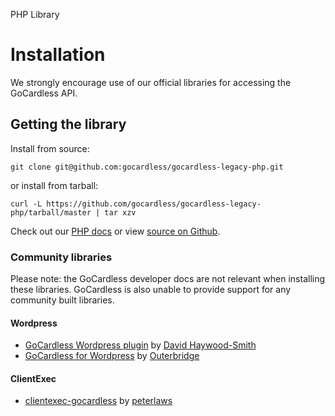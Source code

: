 <h0>PHP Library</h0>

# Installation

We strongly encourage use of our official libraries for accessing the GoCardless API.

## Getting the library

Install from source:

	git clone git@github.com:gocardless/gocardless-legacy-php.git

or install from tarball:

	curl -L https://github.com/gocardless/gocardless-legacy-php/tarball/master | tar xzv

Check out our [PHP docs](/php) or view [source on Github](https://github.com/gocardless/gocardless-legacy-php).


### Community libraries

Please note: the GoCardless developer docs are not relevant when installing these libraries. GoCardless is also unable to provide support for any community built libraries.

#### Wordpress
* [GoCardless Wordpress plugin](https://github.com/DHS/wp-gocardless) by [David Haywood-Smith](https://twitter.com/DHS)
* [GoCardless for Wordpress](http://codecanyon.net/item/gocardless-for-wordpress-plugin/3207246?ref=outerbridge) by [Outerbridge](http://outerbridge.co.uk/2013/03/gocardless-wordpress-plugin/)

#### ClientExec
* [clientexec-gocardless](https://github.com/peterlaws/clientexec-gocardless) by [peterlaws](https://github.com/peterlaws/clientexec-gocardless)
